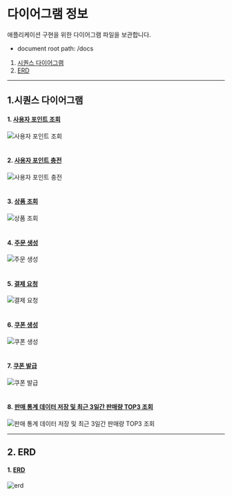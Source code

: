 # 다이어그램 정보

애플리케이션 구현을 위한 다이어그램 파일을 보관합니다.

- document root path: /docs

1. [시퀀스 다이어그램](#1시퀀스-다이어그램)
2. [ERD](#2-erd)

---


## 1.시퀀스 다이어그램

#### 1. [사용자 포인트 조회](/docs/sequence/seq_01_select_point.png)
![사용자 포인트 조회](/docs/sequence/seq_01_select_point.png)
<br><br>

#### 2. [사용자 포인트 충전](/docs/sequence/seq_02_charge_point.png)
![사용자 포인트 충전](/docs/sequence/seq_02_charge_point.png)
<br><br>

#### 3. [상품 조회](/docs/sequence/seq_03_select_item.png)
![상품 조회](/docs/sequence/seq_03_select_item.png)
<br><br>

#### 4. [주문 생성](/docs/sequence/seq_04_create_order.png)
![주문 생성](/docs/sequence/seq_04_create_order.png)
<br><br>

#### 5. [결제 요청](/docs/sequence/seq_05_request_payment.png)
![결제 요청](/docs/sequence/seq_05_request_payment.png)
<br><br>

#### 6. [쿠폰 생성](/docs/sequence/seq_06_create_coupon.png)
![쿠폰 생성](/docs/sequence/seq_06_create_coupon.png)
<br><br>

#### 7. [쿠폰 발급](/docs/sequence/seq_07_issue_coupon.png)
![쿠폰 발급](/docs/sequence/seq_07_issue_coupon.png)
<br><br>


#### 8. [판매 통계 데이터 저장 및 최근 3일간 판매량 TOP3 조회](/docs/sequence/seq_08_top3.png)
![판매 통계 데이터 저장 및 최근 3일간 판매량 TOP3 조회](/docs/sequence/seq_08_top3.png)

---
## 2. ERD

#### 1. [ERD](/docs/erd/erd.png)
![erd](/docs/erd/erd.png)